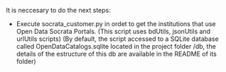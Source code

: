 
It is neccesary to do the next steps:

- Execute socrata_customer.py in ordet to get the institutions that use Open Data Socrata Portals. 
    (This script uses bdUtils, jsonUtils and urlUtils scripts)
    (By default, the script accessed to a SQLite database called OpenDataCatalogs.sqlite located in the project folder /db, the details of the estructure of this db are available in the README of its folder)
    
